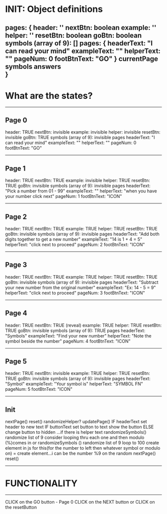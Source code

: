 # INIT: Object definitions
pages: {
    header: ''
    nextBtn: boolean
    example: ''
    helper: ''
    resetBtn: boolean
    goBtn: boolean
    symbols (array of 9): []
    pages: {
        headerText: "I can read your mind"
        exampleText: ""
        helperText: ""
        pageNum: 0
        footBtnText: "GO"
    }
    currentPage
    symbols
    answers   
}
---
# What are the states?
---

## Page 0
header: TRUE
nextBtn: invisible
example: invisible
helper: invisible
resetBtn: invisible
goBtn: TRUE
symbols (array of 9): invisible
pages
    headerText: "I can read your mind"
    exampleText: ""
    helperText: ""
    pageNum: 0
    footBtnText: "GO"

---

## Page 1
header: TRUE
nextBtn: TRUE
example: invisible
helper: TRUE
resetBtn: TRUE
goBtn: invisible
symbols (array of 9): invisible
pages
    headerText: "Pick a number from 01 - 99"
    exampleText: ""
    helperText: "when you have your number click next"
    pageNum: 1
    footBtnText: "ICON"
    
---

## Page 2
header: TRUE
nextBtn: TRUE
example: TRUE
helper: TRUE
resetBtn: TRUE
goBtn: invisible
symbols (array of 9): invisible
pages
    headerText: "Add both digits together to get a new number"
    exampleText: "14 is 1 + 4 = 5"
    helperText: "click next to proceed"
    pageNum: 2
    footBtnText: "ICON"
    
---

## Page 3
header: TRUE
nextBtn: TRUE
example: TRUE
helper: TRUE
resetBtn: TRUE
goBtn: invisible
symbols (array of 9): invisible
pages
    headerText: "Subtract your new number from the original number"
    exampleText: "Ex: 14 - 5 = 9"
    helperText: "click next to proceed"
    pageNum: 3
    footBtnText: "ICON"
    
---

## Page 4
header: TRUE
nextBtn: TRUE (reveal)
example: TRUE
helper: TRUE
resetBtn: TRUE
goBtn: invisible
symbols (array of 9): TRUE
pages
    headerText: "Symbols"
    exampleText: "Find your new number"
    helperText: "Note the symbol beside the number"
    pageNum: 4
    footBtnText: "ICON"
    
---

## Page 5
header: TRUE
nextBtn: invisible
example: TRUE
helper: TRUE
resetBtn: TRUE
goBtn: invisible
symbols (array of 9): invisible
pages
    headerText: "Symbol"
    exampleText: "Your symbol is"
    helperText: "SYMBOL FN"
    pageNum: 5
    footBtnText: "ICON"

---

## Init
nextPage()
reset()
randomizeHelper?
updatePage()
    IF headerText
        set header to new text
    IF buttonText
        set button to text
        show the button
    ELSE
        change button to hidden
        ...if there is helper text
randomizeSymbols()
    randomize list of 9
    consider looping thru each one and then modulo (%)comes in
    or randomizeSymbols ()
        randomize list of 9
        loop to 100
            create element in js for this(for the number to left then whatever symbol or modulo on) = create element...i can be the number %9 on the random
nextPage()
reset()

---
# FUNCTIONALITY
---

CLICK on the GO button - Page 0
CLICK on the NEXT button or CLICK on the resetButton